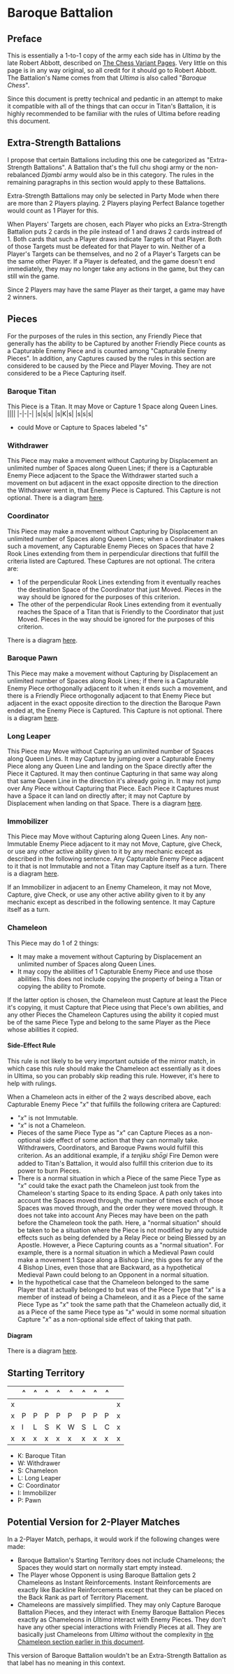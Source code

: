 # Baroque Battalion
## Preface
This is essentially a 1-to-1 copy of the army each side has in _Ultima_ by the late Robert Abbott, described on [The Chess Variant Pages](https://www.chessvariants.com/other.dir/ultima.html). Very little on this page is in any way original, so all credit for it should go to Robert Abbott. The Battalion's Name comes from that _Ultima_ is also called "_Baroque Chess_".

Since this document is pretty technical and pedantic in an attempt to make it compatible with all of the things that can occur in Titan's Battalion, it is highly recommended to be familiar with the rules of Ultima before reading this document.
## Extra-Strength Battalions
I propose that certain Battalions including this one be categorized as "Extra-Strength Battalions". A Battalion that's the full chu shogi army or the non-rebalanced _Djambi_ army would also be in this category. The rules in the remaining paragraphs in this section would apply to these Battalions.

Extra-Strength Battalions may only be selected in Party Mode when there are more than 2 Players playing. 2 Players playing Perfect Balance together would count as 1 Player for this.

When Players' Targets are chosen, each Player who picks an Extra-Strength Battalion puts 2 cards in the pile instead of 1 and draws 2 cards instread of 1. Both cards that such a Player draws indicate Targets of that Player. Both of those Targets must be defeated for that Player to win. Neither of a Player's Targets can be themselves, and no 2 of a Player's Targets can be the same other Player. If a Player is defeated, and the game doesn't end immediately, they may no longer take any actions in the game, but they can still win the game.

Since 2 Players may have the same Player as their target, a game may have 2 winners.
## Pieces
For the purposes of the rules in this section, any Friendly Piece that generally has the ability to be Captured by another Friendly Piece counts as a Capturable Enemy Piece and is counted among "Capturable Enemy Pieces". In addition, any Captures caused by the rules in this section are considered to be caused by the Piece and Player Moving. They are not considered to be a Piece Capturing itself.
### Baroque Titan
This Piece is a Titan. It may Move or Capture 1 Space along Queen Lines.
||||
|-|-|-|
|s|s|s|
|s|K|s|
|s|s|s|
* could Move or Capture to Spaces labeled "s"
### Withdrawer
This Piece may make a movement without Capturing by Displacement an unlimited number of Spaces along Queen Lines; if there is a Capturable Enemy Piece adjacent to the Space the Withdrawer started such a movement on but adjacent in the exact opposite direction to the direction the Withdrawer went in, that Enemy Piece is Captured. This Capture is not optional. There is a diagram [here](https://www.chessvariants.com/other.dir/ultimapieces.html#with).
### Coordinator
This Piece may make a movement without Capturing by Displacement an unlimited number of Spaces along Queen Lines; when a Coordinator makes such a movement, any Capturable Enemy Pieces on Spaces that have 2 Rook Lines extending from them in perpendicular directions that fulfill the criteria listed are Captured. These Captures are not optional. The critera are:
* 1 of the perpendicular Rook Lines extending from it eventually reaches the destination Space of the Coordinator that just Moved. Pieces in the way should be ignored for the purposes of this criterion.
* The other of the perpendicular Rook Lines extending from it eventually reaches the Space of a Titan that is Friendly to the Coordinator that just Moved. Pieces in the way should be ignored for the purposes of this criterion.

There is a diagram [here](https://www.chessvariants.com/other.dir/ultimapieces.html#coord).
### Baroque Pawn
This Piece may make a movement without Capturing by Displacement an unlimited number of Spaces along Rook Lines; if there is a Capturable Enemy Piece orthogonally adjacent to it when it ends such a movement, and there is a Friendly Piece orthogonally adjacent to that Enemy Piece but adjacent in the exact opposite direction to the direction the Baroque Pawn ended at, the Enemy Piece is Captured. This Capture is not optional. There is a diagram [here](https://www.chessvariants.com/other.dir/ultimapieces.html#pinch).
### Long Leaper
This Piece may Move without Capturing an unlimited number of Spaces along Queen Lines. It may Capture by jumping over a Capturable Enemy Piece along any Queen Line and landing on the Space directly after the Piece it Captured. It may then continue Capturing in that same way along that same Queen Line in the direction it's already going in. It may not jump over Any Piece without Capturing that Piece. Each Piece it Captures must have a Space it can land on directly after; it may not Capture by Displacement when landing on that Space. There is a diagram [here](https://www.chessvariants.com/other.dir/ultimapieces.html#long).
### Immobilizer
This Piece may Move without Capturing along Queen Lines. Any non-Immutable Enemy Piece adjacent to it may not Move, Capture, give Check, or use any other active ability given to it by any mechanic except as described in the following sentence. Any Capturable Enemy Piece adjacent to it that is not Immutable and not a Titan may Capture itself as a turn. There is a diagram [here](https://www.chessvariants.com/other.dir/ultimapieces.html#imm).

If an Immobilizer in adjacent to an Enemy Chameleon, it may not Move, Capture, give Check, or use any other active ability given to it by any mechanic except as described in the following sentence. It may Capture itself as a turn.
### Chameleon
This Piece may do 1 of 2 things:
* It may make a movement without Capturing by Displacement an unlimited number of Spaces along Queen Lines.
* It may copy the abilities of 1 Capturable Enemy Piece and use those abilities. This does not include copying the property of being a Titan or copying the ability to Promote.

If the latter option is chosen, the Chameleon must Capture at least the Piece it's copying, it must Capture that Piece using that Piece's own abilities, and any other Pieces the Chameleon Captures using the ability it copied must be of the same Piece Type and belong to the same Player as the Piece whose abilities it copied.
#### Side-Effect Rule
This rule is not likely to be very important outside of the mirror match, in which case this rule should make the Chameleon act essentially as it does in Ultima, so you can probably skip reading this rule. However, it's here to help with rulings.

When a Chameleon acts in either of the 2 ways described above, each Capturable Enemy Piece "_x_" that fulfills the following critera are Captured:
* "_x_" is not Immutable.
* "_x_" is not a Chameleon.
* Pieces of the same Piece Type as "_x_" can Capture Pieces as a non-optional side effect of some action that they can normally take. Withdrawers, Coordinators, and Baroque Pawns would fulfill this criterion. As an additional example, if a *tenjiku sho&#773;gi* Fire Demon were added to Titan's Battalion, it would also fulfill this criterion due to its power to burn Pieces.
* There is a normal situation in which a Piece of the same Piece Type as "_x_" could take the exact path the Chameleon just took from the Chameleon's starting Space to its ending Space. A path only takes into account the Spaces moved through, the number of times each of those Spaces was moved through, and the order they were moved through. It does not take into account Any Pieces may have been on the path before the Chameleon took the path. Here, a "normal situation" should be taken to be a situation where the Piece is not modified by any outside effects such as being defended by a Relay Piece or being Blessed by an Apostle. However, a Piece Capturing counts as a "normal situation". For example, there is a normal situation in which a Medieval Pawn could make a movement 1 Space along a Bishop Line; this goes for any of the 4 Bishop Lines, even those that are Backward, as a hypothetical Medieval Pawn could belong to an Opponent in a normal situation.
* In the hypothetical case that the Chameleon belonged to the same Player that it actually belonged to but was of the Piece Type that "_x_" is a member of instead of being a Chameleon, and it as a Piece of the same Piece Type as "_x_" took the same path that the Chameleon actually did, it as a Piece of the same Piece type as "_x_" would in some normal situation Capture "_x_" as a non-optional side effect of taking that path.
#### Diagram
There is a diagram [here](https://www.chessvariants.com/other.dir/ultimapieces.html#cham).
## Starting Territory
||^|^|^|^|^|^|^|^||
|-|-|-|-|-|-|-|-|-|-|
|x|||||||||x|
|x|P|P|P|P|P|P|P|P|x|
|x|I|L|S|K|W|S|L|C|x|
|x|x|x|x|x|x|x|x|x|x|
* K: Baroque Titan
* W: Withdrawer
* S: Chameleon
* L: Long Leaper
* C: Coordinator
* I: Immobilizer
* P: Pawn
## Potential Version for 2-Player Matches
In a 2-Player Match, perhaps, it would work if the following changes were made:
* Baroque Battalion's Starting Territory does not include Chameleons; the Spaces they would start on normally start empty instead.
* The Player whose Opponent is using Baroque Battalion gets 2 Chameleons as Instant Reinforcements. Instant Reinforcements are exactly like Backline Reinforcements except that they can be placed on the Back Rank as part of Territory Placement.
* Chameleons are massively simplified. They may only Capture Baroque Battalion Pieces, and they interact with Enemy Baroque Battalion Pieces exactly as Chameleons in _Ultima_ interact with Enemy Pieces. They don't have any other special interactions with Friendly Pieces at all. They are basically just Chameleons from _Ultima_ without the complexity in [the Chameleon section earlier in this document](https://github.com/PraseodymiumSpike/Battalion-Ideas/blob/main/Battalions/Baroque%20Battalion.md#chameleon).

This version of Baroque Battalion wouldn't be an Extra-Strength Battalion as that label has no meaning in this context.
